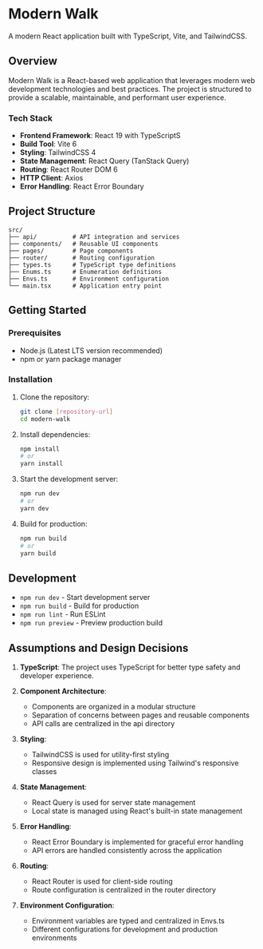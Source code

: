 # Modern Walk

A modern React application built with TypeScript, Vite, and TailwindCSS.

## Overview

Modern Walk is a React-based web application that leverages modern web development technologies and best practices. The project is structured to provide a scalable, maintainable, and performant user experience.

### Tech Stack

- **Frontend Framework**: React 19 with TypeScriptS
- **Build Tool**: Vite 6
- **Styling**: TailwindCSS 4
- **State Management**: React Query (TanStack Query)
- **Routing**: React Router DOM 6
- **HTTP Client**: Axios
- **Error Handling**: React Error Boundary

## Project Structure

```
src/
├── api/          # API integration and services
├── components/   # Reusable UI components
├── pages/        # Page components
├── router/       # Routing configuration
├── types.ts      # TypeScript type definitions
├── Enums.ts      # Enumeration definitions
├── Envs.ts       # Environment configuration
└── main.tsx      # Application entry point
```

## Getting Started

### Prerequisites

- Node.js (Latest LTS version recommended)
- npm or yarn package manager

### Installation

1. Clone the repository:
   ```bash
   git clone [repository-url]
   cd modern-walk
   ```

2. Install dependencies:
   ```bash
   npm install
   # or
   yarn install
   ```

3. Start the development server:
   ```bash
   npm run dev
   # or
   yarn dev
   ```

4. Build for production:
   ```bash
   npm run build
   # or
   yarn build
   ```

## Development

- `npm run dev` - Start development server
- `npm run build` - Build for production
- `npm run lint` - Run ESLint
- `npm run preview` - Preview production build

## Assumptions and Design Decisions

1. **TypeScript**: The project uses TypeScript for better type safety and developer experience.

2. **Component Architecture**: 
   - Components are organized in a modular structure
   - Separation of concerns between pages and reusable components
   - API calls are centralized in the api directory

3. **Styling**:
   - TailwindCSS is used for utility-first styling
   - Responsive design is implemented using Tailwind's responsive classes

4. **State Management**:
   - React Query is used for server state management
   - Local state is managed using React's built-in state management

5. **Error Handling**:
   - React Error Boundary is implemented for graceful error handling
   - API errors are handled consistently across the application

6. **Routing**:
   - React Router is used for client-side routing
   - Route configuration is centralized in the router directory

7. **Environment Configuration**:
   - Environment variables are typed and centralized in Envs.ts
   - Different configurations for development and production environments